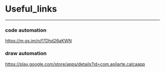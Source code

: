 # Useful_links
*********

### code automation

https://m.gs.im/n/f7Dhd26aKWN


### draw automation


https://play.google.com/store/apps/details?id=com.apliarte.calcaapp
